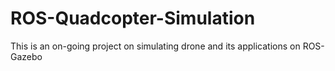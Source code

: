 # ROS-Quadcopter-Simulation
This is an on-going project on simulating drone and its applications on ROS-Gazebo
